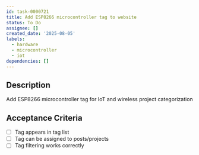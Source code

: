 ```yaml
---
id: task-0000721
title: Add ESP8266 microcontroller tag to website
status: To Do
assignee: []
created_date: '2025-08-05'
labels:
  - hardware
  - microcontroller
  - iot
dependencies: []
---
```


## Description

Add ESP8266 microcontroller tag for IoT and wireless project categorization

## Acceptance Criteria

- [ ] Tag appears in tag list
- [ ] Tag can be assigned to posts/projects
- [ ] Tag filtering works correctly
